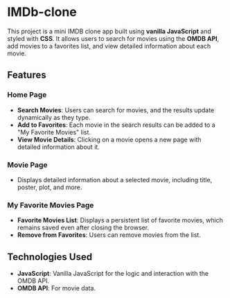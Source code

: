 # IMDb-clone

This project is a mini IMDB clone app built using **vanilla JavaScript** and styled with **CSS**. It allows users to search for movies using the **OMDB API**, add movies to a favorites list, and view detailed information about each movie.

## Features

### Home Page
- **Search Movies**: Users can search for movies, and the results update dynamically as they type.
- **Add to Favorites**: Each movie in the search results can be added to a "My Favorite Movies" list.
- **View Movie Details**: Clicking on a movie opens a new page with detailed information about it.

### Movie Page
- Displays detailed information about a selected movie, including title, poster, plot, and more.

### My Favorite Movies Page
- **Favorite Movies List**: Displays a persistent list of favorite movies, which remains saved even after closing the browser.
- **Remove from Favorites**: Users can remove movies from the list.

## Technologies Used
- **JavaScript**: Vanilla JavaScript for the logic and interaction with the OMDB API.
- **OMDB API**: For movie data.

